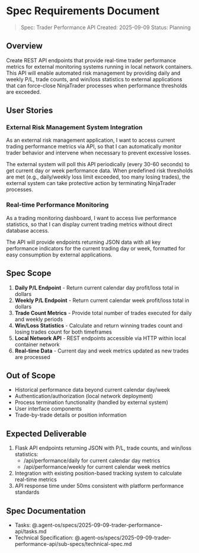 # Spec Requirements Document

> Spec: Trader Performance API
> Created: 2025-09-09
> Status: Planning

## Overview

Create REST API endpoints that provide real-time trader performance metrics for external monitoring systems running in local network containers. This API will enable automated risk management by providing daily and weekly P/L, trade counts, and win/loss statistics to external applications that can force-close NinjaTrader processes when performance thresholds are exceeded.

## User Stories

### External Risk Management System Integration

As an external risk management application, I want to access current trading performance metrics via API, so that I can automatically monitor trader behavior and intervene when necessary to prevent excessive losses.

The external system will poll this API periodically (every 30-60 seconds) to get current day or week performance data. When predefined risk thresholds are met (e.g., daily/weekly loss limit exceeded, too many losing trades), the external system can take protective action by terminating NinjaTrader processes.

### Real-time Performance Monitoring

As a trading monitoring dashboard, I want to access live performance statistics, so that I can display current trading metrics without direct database access.

The API will provide endpoints returning JSON data with all key performance indicators for the current trading day or week, formatted for easy consumption by external applications.

## Spec Scope

1. **Daily P/L Endpoint** - Return current calendar day profit/loss total in dollars
2. **Weekly P/L Endpoint** - Return current calendar week profit/loss total in dollars
3. **Trade Count Metrics** - Provide total number of trades executed for daily and weekly periods
4. **Win/Loss Statistics** - Calculate and return winning trades count and losing trades count for both timeframes
5. **Local Network API** - REST endpoints accessible via HTTP within local container network
6. **Real-time Data** - Current day and week metrics updated as new trades are processed

## Out of Scope

- Historical performance data beyond current calendar day/week
- Authentication/authorization (local network deployment)
- Process termination functionality (handled by external system)
- User interface components
- Trade-by-trade details or position information

## Expected Deliverable

1. Flask API endpoints returning JSON with P/L, trade counts, and win/loss statistics:
   - /api/performance/daily for current calendar day metrics
   - /api/performance/weekly for current calendar week metrics
2. Integration with existing position-based tracking system to calculate real-time metrics
3. API response time under 50ms consistent with platform performance standards

## Spec Documentation

- Tasks: @.agent-os/specs/2025-09-09-trader-performance-api/tasks.md
- Technical Specification: @.agent-os/specs/2025-09-09-trader-performance-api/sub-specs/technical-spec.md